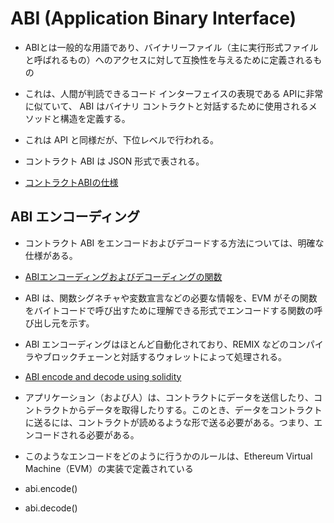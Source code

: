# ABI (Application Binary Interface)

- ABIとは一般的な用語であり、バイナリーファイル（主に実行形式ファイルと呼ばれるもの）へのアクセスに対して互換性を与えるために定義されるもの
- これは、人間が判読できるコード インターフェイスの表現である APIに非常に似ていて、 ABI はバイナリ コントラクトと対話するために使用されるメソッドと構造を定義する。
- これは API と同様だが、下位レベルで行われる。
- コントラクト ABI は JSON 形式で表される。

- [コントラクトABIの仕様](https://solidity-ja.readthedocs.io/ja/latest/abi-spec.html)

## ABI エンコーディング
- コントラクト ABI をエンコードおよびデコードする方法については、明確な仕様がある。
- [ABIエンコーディングおよびデコーディングの関数](https://solidity-ja.readthedocs.io/ja/latest/units-and-global-variables.html#abi)

- ABI は、関数シグネチャや変数宣言などの必要な情報を、EVM がその関数をバイトコードで呼び出すために理解できる形式でエンコードする関数の呼び出し元を示す。
- ABI エンコーディングはほとんど自動化されており、REMIX などのコンパイラやブロックチェーンと対話するウォレットによって処理される。

- [ABI encode and decode using solidity](https://medium.com/coinmonks/abi-encode-and-decode-using-solidity-2d372a03e110)
- アプリケーション（および人）は、コントラクトにデータを送信したり、コントラクトからデータを取得したりする。このとき、データをコントラクトに送るには、コントラクトが読めるような形で送る必要がある。つまり、エンコードされる必要がある。
- このようなエンコードをどのように行うかのルールは、Ethereum Virtual Machine（EVM）の実装で定義されている
- abi.encode()
- abi.decode()
